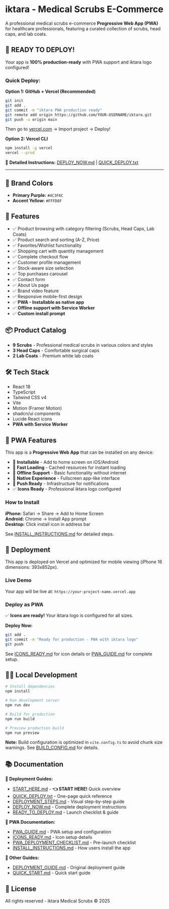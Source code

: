 # iktara - Medical Scrubs E-Commerce

A professional medical scrubs e-commerce **Progressive Web App (PWA)** for healthcare professionals, featuring a curated collection of scrubs, head caps, and lab coats.

## 🚀 READY TO DEPLOY!

Your app is **100% production-ready** with PWA support and iktara logo configured!

### Quick Deploy:

**Option 1: GitHub + Vercel (Recommended)**
```bash
git init
git add .
git commit -m "iktara PWA production ready"
git remote add origin https://github.com/YOUR-USERNAME/iktara.git
git push -u origin main
```
Then go to [vercel.com](https://vercel.com) → Import project → Deploy!

**Option 2: Vercel CLI**
```bash
npm install -g vercel
vercel --prod
```

📖 **Detailed Instructions:** [DEPLOY_NOW.md](./DEPLOY_NOW.md) | [QUICK_DEPLOY.txt](./QUICK_DEPLOY.txt)

---

## 🎨 Brand Colors

- **Primary Purple:** `#4C3F6C`
- **Accent Yellow:** `#FFFD8F`

## 🚀 Features

- ✅ Product browsing with category filtering (Scrubs, Head Caps, Lab Coats)
- ✅ Product search and sorting (A-Z, Price)
- ✅ Favorites/Wishlist functionality
- ✅ Shopping cart with quantity management
- ✅ Complete checkout flow
- ✅ Customer profile management
- ✅ Stock-aware size selection
- ✅ Top purchases carousel
- ✅ Contact form
- ✅ About Us page
- ✅ Brand video feature
- ✅ Responsive mobile-first design
- ✅ **PWA - Installable as native app**
- ✅ **Offline support with Service Worker**
- ✅ **Custom install prompt**

## 📦 Product Catalog

- **9 Scrubs** - Professional medical scrubs in various colors and styles
- **3 Head Caps** - Comfortable surgical caps
- **2 Lab Coats** - Premium white lab coats

## 🛠️ Tech Stack

- React 18
- TypeScript
- Tailwind CSS v4
- Vite
- Motion (Framer Motion)
- shadcn/ui components
- Lucide React icons
- **PWA with Service Worker**

## 📱 PWA Features

This app is a **Progressive Web App** that can be installed on any device:

- 📲 **Installable** - Add to home screen on iOS/Android
- 🚀 **Fast Loading** - Cached resources for instant loading
- 💾 **Offline Support** - Basic functionality without internet
- 🎯 **Native Experience** - Fullscreen app-like interface
- 🔔 **Push Ready** - Infrastructure for notifications
- ✅ **Icons Ready** - Professional iktara logo configured

### How to Install

**iPhone:** Safari → Share → Add to Home Screen  
**Android:** Chrome → Install App prompt  
**Desktop:** Click install icon in address bar

See [INSTALL_INSTRUCTIONS.md](./INSTALL_INSTRUCTIONS.md) for detailed steps.

## 📱 Deployment

This app is deployed on Vercel and optimized for mobile viewing (iPhone 16 dimensions: 393x852px).

### Live Demo
Your app will be live at: `https://your-project-name.vercel.app`

### Deploy as PWA

✅ **Icons are ready!** Your iktara logo is configured for all sizes.

**Deploy Now:**
```bash
git add .
git commit -m "Ready for production - PWA with iktara logo"
git push
```

See [ICONS_READY.md](./ICONS_READY.md) for icon details or [PWA_GUIDE.md](./PWA_GUIDE.md) for complete setup.

## 🧑‍💻 Local Development

```bash
# Install dependencies
npm install

# Run development server
npm run dev

# Build for production
npm run build

# Preview production build
npm run preview
```

**Note:** Build configuration is optimized in `vite.config.ts` to avoid chunk size warnings. See [BUILD_CONFIG.md](./BUILD_CONFIG.md) for details.

## 📚 Documentation

**🚀 Deployment Guides:**
- [START_HERE.md](./START_HERE.md) - **👈 START HERE!** Quick overview
- [QUICK_DEPLOY.txt](./QUICK_DEPLOY.txt) - One-page quick reference
- [DEPLOYMENT_STEPS.md](./DEPLOYMENT_STEPS.md) - Visual step-by-step guide
- [DEPLOY_NOW.md](./DEPLOY_NOW.md) - Complete deployment instructions
- [READY_TO_DEPLOY.md](./READY_TO_DEPLOY.md) - Launch checklist & guide

**📱 PWA Documentation:**
- [PWA_GUIDE.md](./PWA_GUIDE.md) - PWA setup and configuration
- [ICONS_READY.md](./ICONS_READY.md) - Icon setup details
- [PWA_DEPLOYMENT_CHECKLIST.md](./PWA_DEPLOYMENT_CHECKLIST.md) - Pre-launch checklist
- [INSTALL_INSTRUCTIONS.md](./INSTALL_INSTRUCTIONS.md) - How users install the app

**📖 Other Guides:**
- [DEPLOYMENT_GUIDE.md](./DEPLOYMENT_GUIDE.md) - Original deployment guide
- [QUICK_START.md](./QUICK_START.md) - Quick start guide

## 📄 License

All rights reserved - iktara Medical Scrubs © 2025